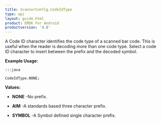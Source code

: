 ```yaml
---
title: ScannerConfig.CodeIdType
type: api
layout: guide.html
product: EMDK For Android
productversion: '4.0'
---
```



A Code ID character identifies the code type of a scanned bar code. This
 is useful when the reader is decoding more than one code type. Select a
 code ID character to insert between the prefix and the decoded symbol.
 
 

**Example Usage:**
	
	:::java
	
	CodeIdType.NONE;
	


**Values:**

* **NONE** -No prefix.

* **AIM** -A standards based three character prefix.

* **SYMBOL** -A Symbol defined single character prefix.












